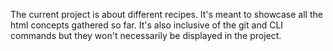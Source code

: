 The current project is about different recipes.
It's meant to showcase all the html concepts gathered so far. It's also inclusive of the git  and CLI commands but they won't necessarily be displayed in the project.
